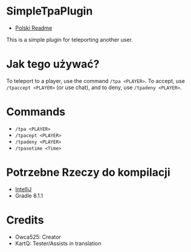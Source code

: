 # SimpleTpaPlugin
- [Polski Readme](README-PL.md)

This is a simple plugin for teleporting another user.

# Jak tego używać?
To teleport to a player, use the command `/tpa <PLAYER>`. To accept, use `/tpaccept <PLAYER>` (or use chat), and to deny, use `/tpadeny <PLAYER>`.

# Commands
- `/tpa <PLAYER>`
- `/tpacept <PLAYER>`
- `/tpadeny <PLAYER>`
- `/tpasetime <Time>`

# Potrzebne Rzeczy do kompilacji
- [IntelliJ](https://www.jetbrains.com/idea/)
- Gradle 8.1.1

# Credits
- Owca525: Creator
- KartQ: Tester/Assists in translation
